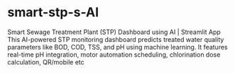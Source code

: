 # smart-stp-s-AI
Smart Sewage Treatment Plant (STP) Dashboard using AI | Streamlit App  This AI-powered STP monitoring dashboard predicts treated water quality parameters like BOD, COD, TSS, and pH using machine learning. It features real-time pH integration, motor automation scheduling, chlorination dose calculation, QR/mobile etc
